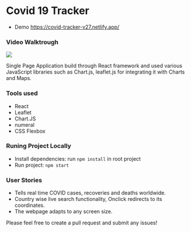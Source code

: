 # Covid 19 Tracker

- Demo <https://covid-tracker-v27.netlify.app/>

### Video Walktrough

![](https://github.com/vishal-sengar-dtu/Covid19-Tracker/blob/master/src/demo.gif?raw=true)

Single Page Application build through React framework and used various JavaScript libraries such as Chart.js, leaflet.js for integrating it with Charts and Maps. 

### Tools used

- React
- Leaflet
- Chart.JS
- numeral
- CSS Flexbox

### Runing Project Locally

- Install dependencies: run `npm install` in root project
- Run project: `npm start`

### User Stories
 
- Tells real time COVID cases, recoveries and deaths worldwide.
- Country wise live search functionality, Onclick redirects to its coordinates.
- The webpage adapts to any screen size.

Please feel free to create a pull request and submit any issues!
